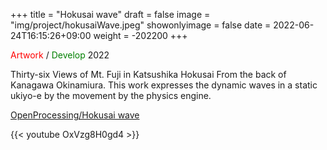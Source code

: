 +++
title = "Hokusai wave"
draft = false
image = "img/project/hokusaiWave.jpeg"
showonlyimage = false
date = 2022-06-24T16:15:26+09:00
weight = -202200
+++

<span style="color: red; ">Artwork</span> / <span style="color: green; ">Develop</span> 2022
<!--more-->
Thirty-six Views of Mt. Fuji in Katsushika Hokusai From the back of Kanagawa Okinamiura.
This work expresses the dynamic waves in a static ukiyo-e by the movement by the physics engine.

<a href="https://openprocessing.org/sketch/1392823" target="_blank">OpenProcessing/Hokusai wave</a>

{{< youtube OxVzg8H0gd4 >}}
